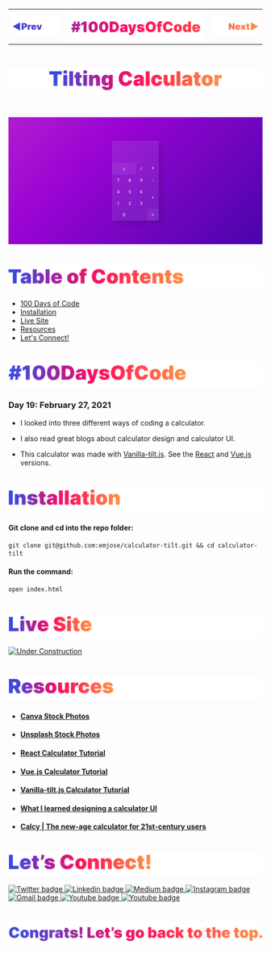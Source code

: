 <p id="header"><p>

<table><tr>
<td> <a href="https://github.com/emjose/calculator-react/#header"><img src="Assets/header-left.png" alt="previous" style="width: 200px;"/></a> </td>
<td> <a href="https://github.com/emjose/one-hundred/#header"><img src="Assets/header-center.png" alt="100 days of code" style="width: 580px;"/></a> </td>
<td> <a href="https://github.com/emjose/calculator-vuejs/#header"><img src="Assets/header-right.png" alt="next" style="width: 200px;"/></a> </td>
</tr></table>

<br>

<p id="project-title"><p>

<a href=#table-of-contents>![Tilting Calculator](Assets/inter-019-tilting-calculator.png)</a>

<br>

<a href="https://emjose.github.io/calculator-tilt/">![Tilting Calculator](Assets/preview-019-tilting-calculator.png)</a> 

#

<p id="table-of-contents"><p>

<a href=#table-of-contents>![Table of Contents](Assets/inter-toc.png)</a>  

- [100 Days of Code](#100days)
- [Installation](#installation) 
- [Live Site](#live-site)
- [Resources](#resources)
- [Let's Connect!](#lets-connect) 

#

<p id="100days"><p>

<a href=#100days>![#100DaysOfCode](Assets/inter-100hash.png)</a>  

### Day 19: February 27, 2021
- I looked into three different ways of coding a calculator.

- I also read great blogs about calculator design and calculator UI.
  
- This calculator was made with <a href="https://micku7zu.github.io/vanilla-tilt.js/">Vanilla-tilt.js</a>. See the <a href="https://github.com/emjose/calculator-react/#header">React</a> and <a href="https://github.com/emjose/calculator-vuejs/#header">Vue.js</a> versions.

#

<p id="installation"><p>

<a href=#installation>![Installation](Assets/inter-installation.png)</a>

#### Git clone and cd into the repo folder:
``` 
git clone git@github.com:emjose/calculator-tilt.git && cd calculator-tilt
```
#### Run the command:
```
open index.html
```

#

<p id="live-site"><p>

<a href="https://emjose.github.io/calculator-tilt/">![Live Site](Assets/inter-live-site.png)</a>  

<a href="https://emjose.github.io/calculator-tilt/">![Under Construction](Assets/019-tilting.gif)</a>

#

<p id="resources"><p>

<a href=#resources>![Resources](Assets/inter-resources.png)</a>  

- #### [Canva Stock Photos](https://www.canva.com/photos/)

- #### [Unsplash Stock Photos](https://unsplash.com/)

- #### [React Calculator Tutorial](https://youtu.be/wOENJWPu23U)

- #### [Vue.js Calculator Tutorial](https://youtu.be/tsLVqYsL4Fo)

- #### [Vanilla-tilt.js Calculator Tutorial](https://youtu.be/NhcZh8Bwr30)

- #### [What I learned designing a calculator UI](https://medium.com/@kmerchant/what-i-learned-designing-a-calculator-ui-9358a3112445)
  
- #### [Calcy | The new-age calculator for 21st-century users](https://uxplanet.org/calcy-the-new-age-calculator-a-design-case-study-11f49559892b)

#

<p id="lets-connect"><p>

<a href=#lets-connect>![Let's Connect!](Assets/inter-lets-connect.png)</a>

<p><a href="https://twitter.com/Emmanuel_Labor"><img src="https://img.shields.io/badge/twitter-%231DA1F2.svg?&style=for-the-badge&logo=twitter&logoColor=white" height=30 width=90 alt="Twitter badge"> <a href="https://www.linkedin.com/in/emmanuelpjose/"><img src="https://img.shields.io/badge/linkedin-%230064e7.svg?&style=for-the-badge&logo=linkedin&logoColor=white" height=30 width=90 alt="Linkedin badge"> <a href="https://emmanueljose.medium.com/"><img src="https://img.shields.io/badge/medium-%238700f5.svg?&style=for-the-badge&logo=medium&logoColor=white" height=30 width=90 alt="Medium badge"> <a href="https://www.instagram.com/emmanuel_jose/"><img src="https://img.shields.io/badge/instagram-%23ff0077.svg?&style=for-the-badge&logo=instagram&logoColor=white" height=30 width=90 alt="Instagram badge"> <a href="mailto:emjose@gmail.com"><img src="https://img.shields.io/badge/gmail-%23fd1745.svg?&style=for-the-badge&logo=gmail&logoColor=white" height=30 width=90 alt="Gmail badge"> <a href="https://www.youtube.com/channel/UCQdqFg-_J83jn9xJRd1W3tQ/videos"><img src="https://img.shields.io/badge/youtube-%23FF0000.svg?&style=for-the-badge&logo=youtube&logoColor=white" height=30 width=90 alt="Youtube badge"> <a href="https://github.com/emjose"><img src="https://img.shields.io/badge/github-%23ff8e44.svg?&style=for-the-badge&logo=github&logoColor=white" height=30 width=90 alt="Youtube badge"></p>

#

<a href=#header>![Back to Top](Assets/inter-congrats.png)</a>